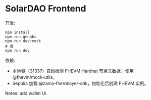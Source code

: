 # SolarDAO Frontend

开发:

```
npm install
npm run genabi
npm run dev:mock
# 或
npm run dev
```

依赖:
- 本地链（31337）自动检测 FHEVM Hardhat 节点元数据，使用 @fhevm/mock-utils。
- Sepolia 加载 @zama-fhe/relayer-sdk，初始化后创建 FHEVM 实例。




Notes: add wallet UI.